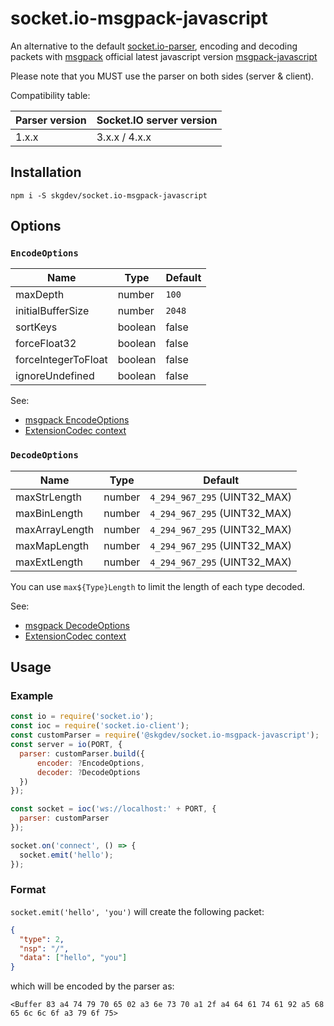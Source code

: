 
# socket.io-msgpack-javascript

An alternative to the default [socket.io-parser](https://github.com/socketio/socket.io-parser), encoding and decoding packets with [msgpack](http://msgpack.org/) official latest javascript version [msgpack-javascript](https://github.com/msgpack/msgpack-javascript)

Please note that you MUST use the parser on both sides (server & client).

Compatibility table:

| Parser version | Socket.IO server version |
|----------------| ------------------------ |
| 1.x.x          | 3.x.x / 4.x.x            |

## Installation

```
npm i -S skgdev/socket.io-msgpack-javascript
```

## Options

### `EncodeOptions`

Name|Type|Default
----|----|----
maxDepth | number | `100`
initialBufferSize | number | `2048`
sortKeys | boolean | false
forceFloat32 | boolean | false
forceIntegerToFloat | boolean | false
ignoreUndefined | boolean | false

See:
- [msgpack EncodeOptions](https://github.com/msgpack/msgpack-javascript#encodeoptions)
- [ExtensionCodec context](https://github.com/msgpack/msgpack-javascript#extensioncodec-context)
### `DecodeOptions`

Name|Type|Default
----|----|----
maxStrLength | number | `4_294_967_295` (UINT32_MAX)
maxBinLength | number | `4_294_967_295` (UINT32_MAX)
maxArrayLength | number | `4_294_967_295` (UINT32_MAX)
maxMapLength | number | `4_294_967_295` (UINT32_MAX)
maxExtLength | number | `4_294_967_295` (UINT32_MAX)

You can use `max${Type}Length` to limit the length of each type decoded.

See:
- [msgpack DecodeOptions](https://github.com/msgpack/msgpack-javascript#decodeoptions)
- [ExtensionCodec context](https://github.com/msgpack/msgpack-javascript#extensioncodec-context)

## Usage
### Example
```js
const io = require('socket.io');
const ioc = require('socket.io-client');
const customParser = require('@skgdev/socket.io-msgpack-javascript');
const server = io(PORT, {
  parser: customParser.build({
      encoder: ?EncodeOptions,
      decoder: ?DecodeOptions
  })
});

const socket = ioc('ws://localhost:' + PORT, {
  parser: customParser
});

socket.on('connect', () => {
  socket.emit('hello');
});
```

### Format

`socket.emit('hello', 'you')` will create the following packet:

```json
{
  "type": 2,
  "nsp": "/",
  "data": ["hello", "you"]
}
```

which will be encoded by the parser as:

`<Buffer 83 a4 74 79 70 65 02 a3 6e 73 70 a1 2f a4 64 61 74 61 92 a5 68 65 6c 6c 6f a3 79 6f 75>`
